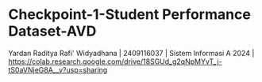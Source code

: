 # Checkpoint-1-Student Performance Dataset-AVD
Yardan Raditya Rafi' Widyadhana | 2409116037 | Sistem Informasi A 2024 |
https://colab.research.google.com/drive/18SGUd_g2qNpMYvT_j-tS0aVNjeG8A__v?usp=sharing
